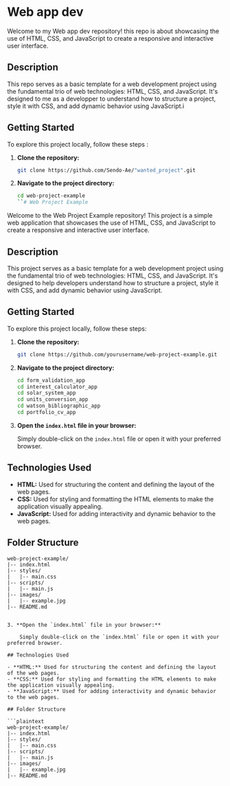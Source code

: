 # Web app dev 

Welcome to my Web app dev repository! this repo is about  showcasing the use of HTML, CSS, and JavaScript to create a responsive and interactive user interface.

## Description

This repo serves as a basic template for a web development project using the fundamental trio of web technologies: HTML, CSS, and JavaScript. It's designed to me as a developper to  understand how to structure a project, style it with CSS, and add dynamic behavior using JavaScript.i

## Getting Started

To explore this project locally, follow these steps :

1. **Clone the repository:**

    ```bash
    git clone https://github.com/Sendo-Ae/"wanted_project".git
    ```

2. **Navigate to the project directory:**

    ```bash
    cd web-project-example
    ``# Web Project Example

Welcome to the Web Project Example repository! This project is a simple web application that showcases the use of HTML, CSS, and JavaScript to create a responsive and interactive user interface.

## Description

This project serves as a basic template for a web development project using the fundamental trio of web technologies: HTML, CSS, and JavaScript. It's designed to help developers understand how to structure a project, style it with CSS, and add dynamic behavior using JavaScript.

## Getting Started

To explore this project locally, follow these steps:

1. **Clone the repository:**

    ```bash
    git clone https://github.com/yourusername/web-project-example.git
    ```

2. **Navigate to the project directory:**

    ```bash
    cd form_validation_app
    cd interest_calculator_app
    cd solar_system_app
    cd units_conversion_app
    cd watson_bibliographic_app
    cd portfolio_cv_app 
    ```

3. **Open the `index.html` file in your browser:**

    Simply double-click on the `index.html` file or open it with your preferred browser.

## Technologies Used

- **HTML:** Used for structuring the content and defining the layout of the web pages.
- **CSS:** Used for styling and formatting the HTML elements to make the application visually appealing.
- **JavaScript:** Used for adding interactivity and dynamic behavior to the web pages.

## Folder Structure

```plaintext
web-project-example/
|-- index.html
|-- styles/
|   |-- main.css
|-- scripts/
|   |-- main.js
|-- images/
|   |-- example.jpg
|-- README.md


3. **Open the `index.html` file in your browser:**

    Simply double-click on the `index.html` file or open it with your preferred browser.

## Technologies Used

- **HTML:** Used for structuring the content and defining the layout of the web pages.
- **CSS:** Used for styling and formatting the HTML elements to make the application visually appealing.
- **JavaScript:** Used for adding interactivity and dynamic behavior to the web pages.

## Folder Structure

```plaintext
web-project-example/
|-- index.html
|-- styles/
|   |-- main.css
|-- scripts/
|   |-- main.js
|-- images/
|   |-- example.jpg
|-- README.md

